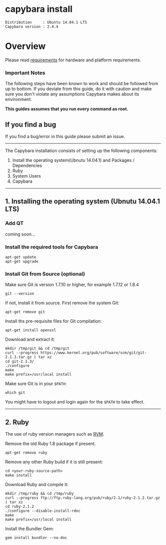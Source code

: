 # capybara install

```
Distribution     : Ubuntu 14.04.1 LTS
Capybara version : 2.4.4

```
# Overview
Please read [requirements](https://github.com/georgewing/capybara/blob/master/requirements.md) for hardware and platform requirements.

### Important Notes

The following steps have been known to work and should be followed from up to bottom.
If you deviate from this guide, do it with caution and make sure you don't violate
any assumptions Capybara makes about its environment. 

**This guides assumes that you run every command as root.**

## If you find a bug

If you find a bug/error in this guide please submit an issue.

---

The Capybara installation consists of setting up the following components:
1. Install the operating system(Ubnutu 14.04.1) and Packages / Dependencies
1. Ruby
1. System Users
1. Capybara

----------

## 1. Installing the operating system (Ubnutu 14.04.1 LTS)
### Add QT
coming soon...

### Install the required tools for Capybara

    apt-get update
    apt-get upgrade

### Install Git from Source (optional)

Make sure Git is version 1.7.10 or higher, for example 1.7.12 or 1.8.4

    git --version

If not, install it from source. First remove the system Git:

    apt-get remove git

Install ths pre-requisite files for Git compilation:

    apt-get install openssl

Download and extract it:

    mkdir /tmp/git && cd /tmp/git
    curl --progress https://www.kernel.org/pub/software/scm/git/git-2.1.3.tar.gz | tar xz
    cd git-2.1.3/
    ./configure
    make
    make prefix=/usr/local install

Make sure Git is in your `$PATH`:

    which git

You might have to logout and login again for the `$PATH` to take effect.

---------

## 2. Ruby

The use of ruby version managers such as [RVM](http://rvm.io).

Remove the old Ruby 1.8 package if present.

    apt-get remove ruby

Remove any other Ruby build if it is still present:

    cd <your-ruby-source-path>
    make install

Download Ruby and compile it:

    mkdir /tmp/ruby && cd /tmp/ruby
    curl --progress ftp://ftp.ruby-lang.org/pub/ruby/2.1/ruby-2.1.2.tar.gz | tar xz
    cd ruby-2.1.2
    ./configure --disable-install-rdoc
    make
    make prefix=/usr/local install

Install the Bundler Gem:

    gem install bundler --no-doc
